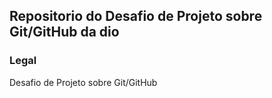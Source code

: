 ## Repositorio do Desafio de Projeto sobre Git/GitHub da dio ##

### Legal ###
Desafio de Projeto sobre Git/GitHub
